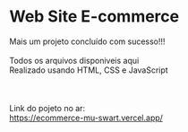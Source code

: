 # Web Site E-commerce
Mais um projeto concluído com sucesso!!!
<br/>
<br/>
Todos os arquivos disponiveis aqui
<br/>
Realizado usando HTML, CSS e JavaScript 
<br/>
<br/>
<br/>
<br/>
Link do pojeto no ar: <br/>
https://ecommerce-mu-swart.vercel.app/
